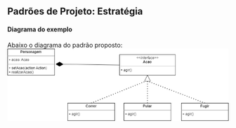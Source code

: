 ## Padrões de Projeto: Estratégia

#### Diagrama do exemplo
Abaixo o diagrama do padrão proposto:
<br>
<img src="./Diagrama personagem.png">